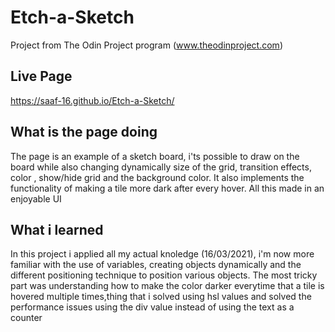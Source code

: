 # Etch-a-Sketch
Project from The Odin Project program (www.theodinproject.com)

## Live Page
https://saaf-16.github.io/Etch-a-Sketch/

## What is the page doing
The page is an example of a sketch board, i'ts possible to draw on the board while also changing dynamically size of the grid, transition effects, color , show/hide grid and the background color. It also implements the functionality of making a tile more dark after every hover. All this made in an enjoyable UI

## What i learned
In this project i applied all my actual knoledge (16/03/2021), i'm now more familiar with the use of variables, creating objects dynamically and the different positioning technique to position various objects. The most tricky part was understanding how to make the color darker everytime that a tile is hovered multiple times,thing that i solved using hsl values and solved the performance issues using the div value instead of using the text as a counter
